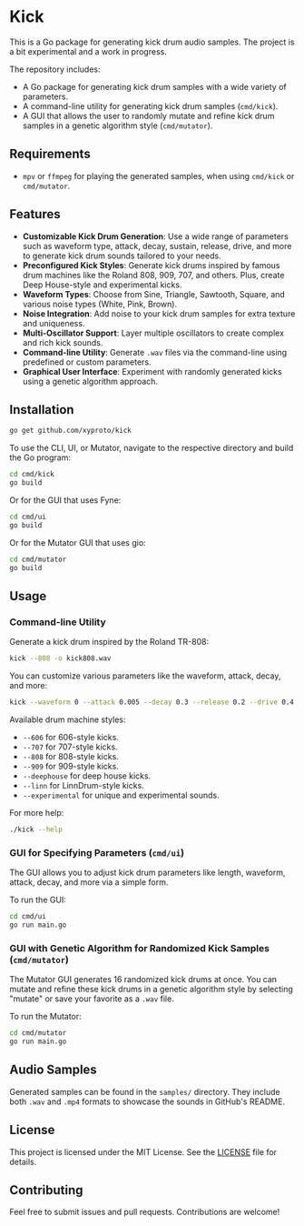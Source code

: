 
# Kick

This is a Go package for generating kick drum audio samples. The project is a bit experimental and a work in progress.

The repository includes:

- A Go package for generating kick drum samples with a wide variety of parameters.
- A command-line utility for generating kick drum samples (`cmd/kick`).
- A GUI that allows the user to randomly mutate and refine kick drum samples in a genetic algorithm style (`cmd/mutator`).

## Requirements

* `mpv` or `ffmpeg` for playing the generated samples, when using `cmd/kick` or `cmd/mutator`.

## Features

- **Customizable Kick Drum Generation**: Use a wide range of parameters such as waveform type, attack, decay, sustain, release, drive, and more to generate kick drum sounds tailored to your needs.
- **Preconfigured Kick Styles**: Generate kick drums inspired by famous drum machines like the Roland 808, 909, 707, and others. Plus, create Deep House-style and experimental kicks.
- **Waveform Types**: Choose from Sine, Triangle, Sawtooth, Square, and various noise types (White, Pink, Brown).
- **Noise Integration**: Add noise to your kick drum samples for extra texture and uniqueness.
- **Multi-Oscillator Support**: Layer multiple oscillators to create complex and rich kick sounds.
- **Command-line Utility**: Generate `.wav` files via the command-line using predefined or custom parameters.
- **Graphical User Interface**: Experiment with randomly generated kicks using a genetic algorithm approach.

## Installation

```bash
go get github.com/xyproto/kick
```

To use the CLI, UI, or Mutator, navigate to the respective directory and build the Go program:

```bash
cd cmd/kick
go build
```

Or for the GUI that uses Fyne:

```bash
cd cmd/ui
go build
```

Or for the Mutator GUI that uses gio:

```bash
cd cmd/mutator
go build
```

## Usage

### Command-line Utility

Generate a kick drum inspired by the Roland TR-808:

```bash
kick --808 -o kick808.wav
```

You can customize various parameters like the waveform, attack, decay, and more:

```bash
kick --waveform 0 --attack 0.005 --decay 0.3 --release 0.2 --drive 0.4 --o custom_kick.wav
```

Available drum machine styles:

- `--606` for 606-style kicks.
- `--707` for 707-style kicks.
- `--808` for 808-style kicks.
- `--909` for 909-style kicks.
- `--deephouse` for deep house kicks.
- `--linn` for LinnDrum-style kicks.
- `--experimental` for unique and experimental sounds.

For more help:

```bash
./kick --help
```

### GUI for Specifying Parameters (`cmd/ui`)

The GUI allows you to adjust kick drum parameters like length, waveform, attack, decay, and more via a simple form.

To run the GUI:

```bash
cd cmd/ui
go run main.go
```

### GUI with Genetic Algorithm for Randomized Kick Samples (`cmd/mutator`)

The Mutator GUI generates 16 randomized kick drums at once. You can mutate and refine these kick drums in a genetic algorithm style by selecting "mutate" or save your favorite as a `.wav` file.

To run the Mutator:

```bash
cd cmd/mutator
go run main.go
```

## Audio Samples

Generated samples can be found in the `samples/` directory. They include both `.wav` and `.mp4` formats to showcase the sounds in GitHub's README.

## License

This project is licensed under the MIT License. See the [LICENSE](LICENSE) file for details.

## Contributing

Feel free to submit issues and pull requests. Contributions are welcome!
